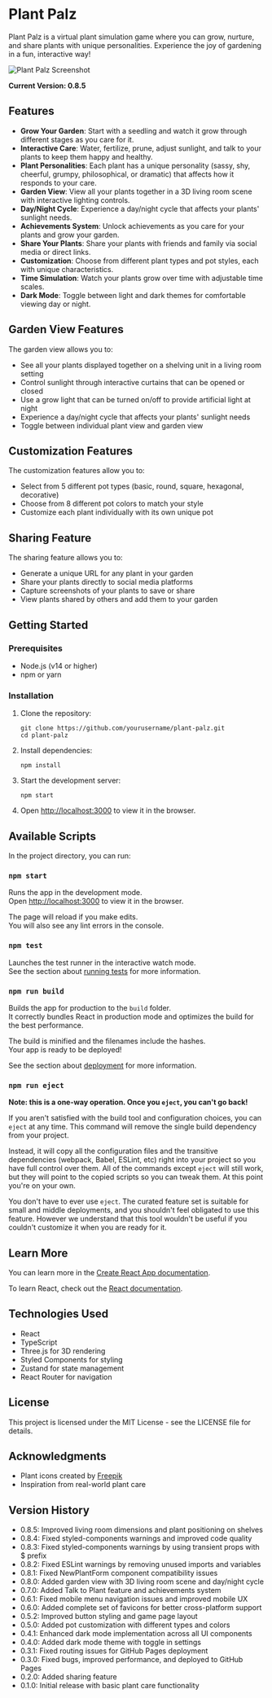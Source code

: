 # Plant Palz

Plant Palz is a virtual plant simulation game where you can grow, nurture, and share plants with unique personalities. Experience the joy of gardening in a fun, interactive way!

![Plant Palz Screenshot](public/screenshot.png)

**Current Version: 0.8.5**

## Features

- **Grow Your Garden**: Start with a seedling and watch it grow through different stages as you care for it.
- **Interactive Care**: Water, fertilize, prune, adjust sunlight, and talk to your plants to keep them happy and healthy.
- **Plant Personalities**: Each plant has a unique personality (sassy, shy, cheerful, grumpy, philosophical, or dramatic) that affects how it responds to your care.
- **Garden View**: View all your plants together in a 3D living room scene with interactive lighting controls.
- **Day/Night Cycle**: Experience a day/night cycle that affects your plants' sunlight needs.
- **Achievements System**: Unlock achievements as you care for your plants and grow your garden.
- **Share Your Plants**: Share your plants with friends and family via social media or direct links.
- **Customization**: Choose from different plant types and pot styles, each with unique characteristics.
- **Time Simulation**: Watch your plants grow over time with adjustable time scales.
- **Dark Mode**: Toggle between light and dark themes for comfortable viewing day or night.

## Garden View Features

The garden view allows you to:

- See all your plants displayed together on a shelving unit in a living room setting
- Control sunlight through interactive curtains that can be opened or closed
- Use a grow light that can be turned on/off to provide artificial light at night
- Experience a day/night cycle that affects your plants' sunlight needs
- Toggle between individual plant view and garden view

## Customization Features

The customization features allow you to:

- Select from 5 different pot types (basic, round, square, hexagonal, decorative)
- Choose from 8 different pot colors to match your style
- Customize each plant individually with its own unique pot

## Sharing Feature

The sharing feature allows you to:

- Generate a unique URL for any plant in your garden
- Share your plants directly to social media platforms
- Capture screenshots of your plants to save or share
- View plants shared by others and add them to your garden

## Getting Started

### Prerequisites

- Node.js (v14 or higher)
- npm or yarn

### Installation

1. Clone the repository:
   ```
   git clone https://github.com/yourusername/plant-palz.git
   cd plant-palz
   ```

2. Install dependencies:
   ```
   npm install
   ```

3. Start the development server:
   ```
   npm start
   ```

4. Open [http://localhost:3000](http://localhost:3000) to view it in the browser.

## Available Scripts

In the project directory, you can run:

### `npm start`

Runs the app in the development mode.\
Open [http://localhost:3000](http://localhost:3000) to view it in the browser.

The page will reload if you make edits.\
You will also see any lint errors in the console.

### `npm test`

Launches the test runner in the interactive watch mode.\
See the section about [running tests](https://facebook.github.io/create-react-app/docs/running-tests) for more information.

### `npm run build`

Builds the app for production to the `build` folder.\
It correctly bundles React in production mode and optimizes the build for the best performance.

The build is minified and the filenames include the hashes.\
Your app is ready to be deployed!

See the section about [deployment](https://facebook.github.io/create-react-app/docs/deployment) for more information.

### `npm run eject`

**Note: this is a one-way operation. Once you `eject`, you can't go back!**

If you aren't satisfied with the build tool and configuration choices, you can `eject` at any time. This command will remove the single build dependency from your project.

Instead, it will copy all the configuration files and the transitive dependencies (webpack, Babel, ESLint, etc) right into your project so you have full control over them. All of the commands except `eject` will still work, but they will point to the copied scripts so you can tweak them. At this point you're on your own.

You don't have to ever use `eject`. The curated feature set is suitable for small and middle deployments, and you shouldn't feel obligated to use this feature. However we understand that this tool wouldn't be useful if you couldn't customize it when you are ready for it.

## Learn More

You can learn more in the [Create React App documentation](https://facebook.github.io/create-react-app/docs/getting-started).

To learn React, check out the [React documentation](https://reactjs.org/).

## Technologies Used

- React
- TypeScript
- Three.js for 3D rendering
- Styled Components for styling
- Zustand for state management
- React Router for navigation

## License

This project is licensed under the MIT License - see the LICENSE file for details.

## Acknowledgments

- Plant icons created by [Freepik](https://www.freepik.com)
- Inspiration from real-world plant care

## Version History

- 0.8.5: Improved living room dimensions and plant positioning on shelves
- 0.8.4: Fixed styled-components warnings and improved code quality
- 0.8.3: Fixed styled-components warnings by using transient props with $ prefix
- 0.8.2: Fixed ESLint warnings by removing unused imports and variables
- 0.8.1: Fixed NewPlantForm component compatibility issues
- 0.8.0: Added garden view with 3D living room scene and day/night cycle
- 0.7.0: Added Talk to Plant feature and achievements system
- 0.6.1: Fixed mobile menu navigation issues and improved mobile UX
- 0.6.0: Added complete set of favicons for better cross-platform support
- 0.5.2: Improved button styling and game page layout
- 0.5.0: Added pot customization with different types and colors
- 0.4.1: Enhanced dark mode implementation across all UI components
- 0.4.0: Added dark mode theme with toggle in settings
- 0.3.1: Fixed routing issues for GitHub Pages deployment
- 0.3.0: Fixed bugs, improved performance, and deployed to GitHub Pages
- 0.2.0: Added sharing feature
- 0.1.0: Initial release with basic plant care functionality
